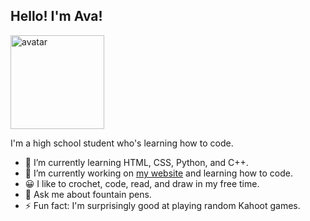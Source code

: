 ## Hello! I'm Ava!

<img src='https://avataaars.io/?avatarStyle=Circle&topType=LongHairStraight&accessoriesType=Prescription02&hairColor=Black&facialHairType=Blank&clotheType=Hoodie&clotheColor=Red&eyeType=Default&eyebrowType=Default&mouthType=Smile&skinColor=Light' width="150" alt="avatar">

I'm a high school student who's learning how to code.

- 🌱 I’m currently learning HTML, CSS, Python, and C++.
- 🔭 I’m currently working on [my website](https://amxchang.github.io/) and learning how to code.
- 😀 I like to crochet, code, read, and draw in my free time.
- 💬 Ask me about fountain pens.
- ⚡ Fun fact: I'm surprisingly good at playing random Kahoot games.
